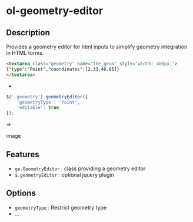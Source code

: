 # ol-geometry-editor

## Description

Provides a geometry editor for html inputs to simplify geometry integration in HTML forms.

```html
<textarea class="geometry" name="the_geom" style="width: 400px;">
{"type":"Point","coordinates":[2.33,48.85]}
</textarea>
```

+

```javascript
$('.geometry').geometryEditor({
    'geometryType': 'Point',
    'editable': true
});
```

=>

image


## Features

* `ge.GeometryEditor` : class providing a geometry editor
* `$.geometryEditor` : optional jquery plugin

## Options

* `geometryType` : Restrict geometry type
* ...




